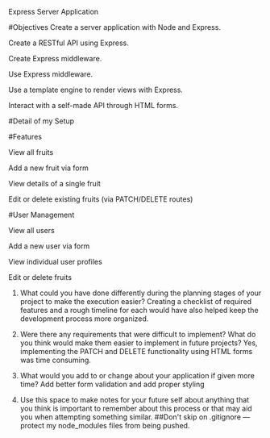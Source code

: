 Express Server Application

#Objectives
Create a server application with Node and Express.

Create a RESTful API using Express.

Create Express middleware.

Use Express middleware.

Use a template engine to render views with Express.

Interact with a self-made API through HTML forms.

#Detail of my Setup

 #Features

View all fruits

Add a new fruit via form

View details of a single fruit

Edit or delete existing fruits (via PATCH/DELETE routes)

#User Management

View all users

Add a new user via form

View individual user profiles

Edit or delete fruits

1. What could you have done differently during the planning stages of your project to make the execution easier?
 Creating a checklist of required features and a rough timeline for each would have also helped keep the development process more organized.

2. Were there any requirements that were difficult to implement? What do you think would make them easier to implement in future projects?
Yes, implementing the PATCH and DELETE functionality using HTML forms was time consuming.

3. What would you add to or change about your application if given more time?
Add better form validation and add proper styling

4. Use this space to make notes for your future self about anything that you think is important to remember about this process or that may aid you when attempting something similar.
##Don't skip on .gitignore — protect my node_modules files from being pushed.
